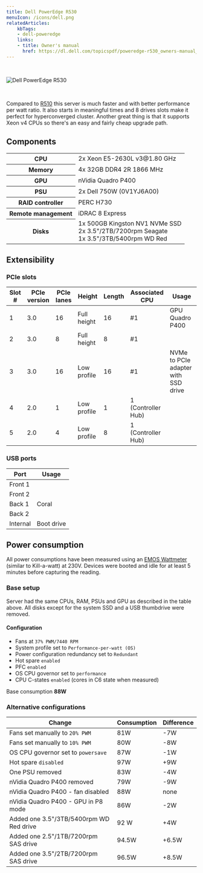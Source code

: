 ```yaml
---
title: Dell PowerEdge R530
menuIcon: /icons/dell.png
relatedArticles:
    kbTags:
    - dell-poweredge
    links:
    - title: Owner's manual
      href: https://dl.dell.com/topicspdf/poweredge-r530_owners-manual_en-us.pdf
---
```


<br>

![Dell PowerEdge R530](/dell-r530.png)

<br>

Compared to [R510](/hardware/dell-poweredge-r510) this server is much faster and with better performance per watt ratio. It also starts in meaningful times and 8 drives slots make it perfect for hyperconverged cluster. Another great thing is that it supports Xeon v4 CPUs so there's an easy and fairly cheap upgrade path.

## Components

<table>
    <tr><th>CPU</th><td>2x Xeon E5-2630L v3@1.80 GHz</td></tr>
    <tr><th>Memory</th><td>4x 32GB DDR4 2R 1866 MHz</td></tr>
    <tr><th>GPU</th><td>nVidia Quadro P400</td></tr>
    <tr><th>PSU</th><td>2x Dell 750W (0V1YJ6A00)</td></tr>
    <tr><th>RAID controller</th><td>PERC H730</td></tr>
    <tr><th>Remote management</th><td>iDRAC 8 Express</td></tr>
    <tr>
        <th>Disks</th>
        <td>
            1x 500GB Kingston NV1 NVMe SSD<br>
            2x 3.5"/2TB/7200rpm Seagate<br>
            1x 3.5"/3TB/5400rpm WD Red
        </td>
    </tr>
    <tr>
    </tr>
</table>

## Extensibility

### PCIe slots
| Slot # | PCIe version | PCIe lanes | Height | Length | Associated CPU | Usage |
|-------|---------------|-------------|-----|----------|-------------|--------|
| 1 | 3.0 | 16 | Full height | 16 | #1 | GPU Quadro P400 |
| 2 | 3.0 | 8 | Full height | 8 | #1 |  |
| 3 | 3.0 | 16 | Low profile | 16 | #1 | NVMe to PCIe adapter with SSD drive |
| 4 | 2.0 | 1 | Low profile | 1 | 1 (Controller Hub) |  |
| 5 | 2.0 | 4 | Low profile | 8 | 1 (Controller Hub) |  |

### USB ports

| Port | Usage |
|-----|-------|
| Front 1 |  |
| Front 2 |  |
| Back 1 | Coral |
| Back 2 |  |
| Internal | Boot drive |

## Power consumption

All power consumptions have been measured using an [EMOS Wattmeter](https://merxu.com/en/offer/emos-wattmeter-power-consumption-meter-p5801-ce71555a-9da0-4ce2-90d3-c49ff2e18e62/) (similar to Kill-a-watt) at 230V. Devices were booted and idle for at least 5 minutes before capturing the reading.

### Base setup
Server had the same CPUs, RAM, PSUs and GPU as described in the table above. All disks except for the system SSD and a USB thumbdrive were removed.

#### Configuration
- Fans at `37% PWM/7440 RPM`
- System profile set to `Performance-per-watt (OS)`
- Power configuration redundancy set to `Redundant`
- Hot spare `enabled`
- PFC `enabled`
- OS CPU governor set to `performance`
- CPU C-states `enabled` (cores in C6 state when measured)

Base consumption **88W**


### Alternative configurations
| Change | Consumption | Difference |
|-------|-------------------|----------|
| Fans set manually to `20% PWM` | 81W | -7W |
| Fans set manually to `10% PWM` | 80W | -8W |
| OS CPU governor set to `powersave` | 87W | -1W |
| Hot spare `disabled` | 97W | +9W |
| One PSU removed | 83W | -4W |
| nVidia Quadro P400 removed | 79W | -9W |
| nVidia Quadro P400 - fan disabled | 88W | none |
| nVidia Quadro P400 - GPU in P8 mode | 86W | -2W |
| Added one 3.5"/3TB/5400rpm WD Red drive | 92 W | +4W |
| Added one 2.5"/1TB/7200rpm SAS drive | 94.5W | +6.5W |
| Added one 3.5"/2TB/7200rpm SAS drive | 96.5W | +8.5W |
